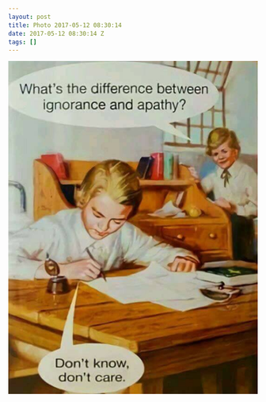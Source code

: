 ```yaml
---
layout: post
title: Photo 2017-05-12 08:30:14
date: 2017-05-12 08:30:14 Z
tags: []
---
```

![](/media/2017/05/160579474407.jpg)
